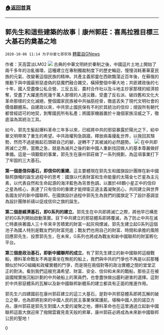 ###  [:house:返回首頁](https://github.com/ourhimalayas/txt)
---

## 郭先生和這些建築的故事｜康州郭莊：喜馬拉雅目標三大基石的奠基之地
`2020-10-06 11:14 为子孙爱七哥农场` [轉載自GNews](https://gnews.org/zh-hant/406589/)

作者：天高雲淡LM02
![]()![](https://s3.amazonaws.com/gnews-media-offload/wp-content/uploads/2020/10/06095903/%E9%83%AD%E5%85%88%E7%94%9F%E5%92%8C%E4%B8%83%E4%B8%AA%E5%BB%BA%E7%AD%91%E7%9A%84%E6%95%85%E4%BA%8B%E5%BA%B7%E5%B7%9E%E9%83%AD%E5%BA%84.jpg)
古典的中華文明終於秦制之後，中國這片土地上開始了兩千多年的治亂循環，這種建立在專制獨裁制度下的歷史輪迴，慢慢消耗著華夏民族的元氣、改變著這個民族的精神。共產主義邪靈在西歐飄蕩近百年後，在蘇俄的推動下與中國最邪惡虛偽的惡魔們融合雜交，橫掃整個中華大地；共匪建政後的七十年，國人受盡像公私合營、三反五反、農村合作社以及斗地主抄家那樣的經濟掠奪，受盡了大躍進而死幾千萬人那樣的人道災難，受盡了反右派、破四舊和文化大革命那樣的文化滅絕，整個國家民族被中共抽筋挖骨，徹底丟失了現代文明社會的價值觀體系。自建政以來，中共禁止國民保有不利於其統治的信仰；燒毀所有朝代都曾經認可的地契，剝奪國民所有私產；將國家機器置於十幾個家族淫威之下，徹底淪為其統治工具。

如今，郭先生髮起爆料革命三年多以來，已經將中共的邪惡暴露於陽光之下，給中華文明帶來了重生的希望。中共政權狗急跳牆，釋放病毒擾亂世界，以挽回其頹勢，然而不過是搬起石頭砸自己的腳，逆轉不了其被滅的必然趨勢。
![]()![](https://s3.amazonaws.com/gnews-media-offload/wp-content/uploads/2020/09/29172526/%E6%88%AA%E5%B1%8F2020-09-30-05.24.51.png)
在中共即將滅亡之際，當務之急，就是為滅共之後的新中國人重新找回做人的基本尊嚴做好準備。這是一項艱鉅的事業，郭先生在康州郭莊做了一系列規劃，為這項事業打下了牢固的三大基石。

**第一個是信仰基石，即信仰的重建**。這主要體現在郭先生和國旗設計團隊在新中國聯邦旗幟的誕生過程中的思考：國旗以代表財富和生命能量的太陽金七芒星為主元素，以代表自然和生命起源的海洋藍色為背景色調，以置於48顆小星正中的信仰之星為核心，表達了只有信仰的重建才能捍衛正道主義凝聚民心，共同建立與世界各國友好的新中國聯邦。在國旗設計過程中郭先生為我們的國旗定下了設計基調並為設計團隊祈禱以促成信仰之旗的誕生。

**第二個是經濟基石，即G系列的建立**。郭先生在中共即將滅亡之際，將他早已構思好的G系列開始啟動落實。目下中共建立的邪惡體系即將覆滅，為了防止中共在滅亡時裹挾著國人三十年來辛苦積累的財富一起灰飛煙滅，郭先生建立起G系列這個池子為國人特別是戰友們的財富兜底；戰友們也用自己的財富、時間和承擔的風險回應郭先生、投票郭先生，在未來，G系列也將成為戰友和新中國聯邦的財富孵化平台。

**第三個是政治基石，即新中國聯邦的成立**。有了郭先生建立的新中國聯邦這艘戰船，爆料革命戰友不再是乘坐在無舵的船上，我們與中共的鬥爭也不再是以前那種類似於NGO組織和政權實體的鬥爭，而是現在兩個對等的政治實體之間的堂堂正正的對決。看到我們這艘充滿希望、財富、安全、信仰和未來的戰船，那些正在被盜國賊實施沉船計劃的中共破船上的黨員們，也會盡快做出趨利避害的選擇。這對於中共邪惡體系的瓦解以及新中國聯邦新體系的建立都具有正面的推進作用。

郭先生六四建國前在康州郭莊建立的這三大基石，是對中共邪惡體系即將瓦解的破立之舉，也為即將到來的中國人民的民主事業保駕護航，堪稱中國人民的諾亞方舟。康州郭莊是郭先生對國人大愛的凝聚之地，爆料革命也在這里通過立起新中國聯邦這面大旗迎來了撥開雲霧見青天般的昇華，康州郭莊必將成為未來新中國聯邦公民的聖地！

0
